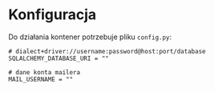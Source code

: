 # Konfiguracja

Do działania kontener potrzebuje pliku `config.py`:

```\
# dialect+driver://username:password@host:port/database
SQLALCHEMY_DATABASE_URI = ""

# dane konta mailera
MAIL_USERNAME = ""
```

